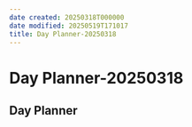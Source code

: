 ```yaml
---
date created: 20250318T000000
date modified: 20250519T171017
title: Day Planner-20250318
---
```


# Day Planner-20250318

## Day Planner
